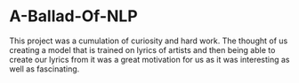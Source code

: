 # A-Ballad-Of-NLP
This project was a cumulation of curiosity and hard work.  The thought of us creating a model that is trained on lyrics of artists and then being able to create our lyrics from it was a great motivation for us as it was interesting as well as fascinating.
